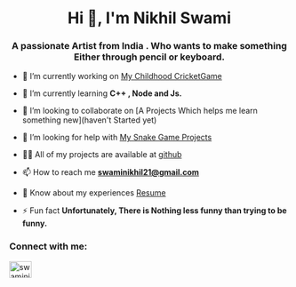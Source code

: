 <h1 align="center">Hi 👋, I'm Nikhil Swami</h1>
<h3 align="center">A passionate Artist from India . Who wants to make something Either through pencil or keyboard.</h3>

- 🔭 I’m currently working on [My Childhood CricketGame](https://github.com/Nikhil-bit21/Cricket)

- 🌱 I’m currently learning **C++ , Node and Js.**

- 👯 I’m looking to collaborate on [A Projects Which helps me learn something new](haven't Started yet)

- 🤝 I’m looking for help with [My Snake Game Projects](https://github.com/Nikhil-bit21/Starting-Projects/tree/main/C%2B%2B/SnakeGame)

- 👨‍💻 All of my projects are available at [github](https://github.com/Nikhil-bit21)

- 📫 How to reach me **swaminikhil21@gmail.com**

- 📄 Know about my experiences [Resume](https://www.canva.com/design/DAFtdMZCoFo/VMqN5secqEEOq-h78huYpA/edit?utm_content=DAFtdMZCoFo&utm_campaign=designshare&utm_medium=link2&utm_source=sharebutton)

- ⚡ Fun fact **Unfortunately, There is Nothing less funny than trying to be funny.**

<h3 align="left">Connect with me:</h3>
<p align="left">
<a href="https://www.leetcode.com/swaminikhil21" target="blank"><img align="center" src="https://raw.githubusercontent.com/rahuldkjain/github-profile-readme-generator/master/src/images/icons/Social/leet-code.svg" alt="swaminikhil21" height="30" width="40" /></a>
</p>


